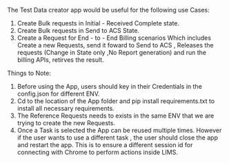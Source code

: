 The Test Data creator app would be useful for the following use Cases:
  1. Create Bulk requests in Initial - Received Complete state.
  2. Create Bulk requests in Send to ACS State.
  3. Create a Request for End - to - End Billing scenarios Which includes Create a new Requests, send it foward to Send to ACS , Releases the requests (Change in State only ,No Report generation) and run the billing APIs, retirves the result.

Things to Note:
  1. Before using the App, users should key in their Credentials in the config.json for different ENV.
  2. Cd to the location of the App folder and pip install requirements.txt to install all necessary requirements.
  3. The Reference Requests needs to exists in the same ENV that we are trying to create the new Requests.
  4. Once a Task is selected the App can be reused multiple times. However if the user wants to use a different task , the user should close the app and restart the app. This is to ensure a different session id for connecting with Chrome to perform actions inside LIMS.
        
